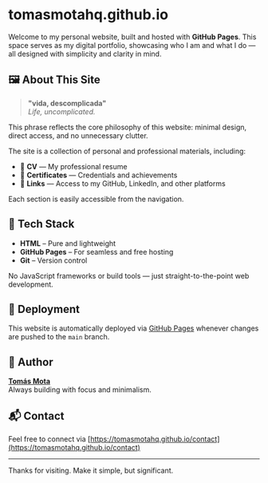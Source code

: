 # tomasmotahq.github.io

Welcome to my personal website, built and hosted with **GitHub Pages**. This space serves as my digital portfolio, showcasing who I am and what I do — all designed with simplicity and clarity in mind.

## 🖼️ About This Site

> **"vida, descomplicada"**  
> _Life, uncomplicated._

This phrase reflects the core philosophy of this website: minimal design, direct access, and no unnecessary clutter.

The site is a collection of personal and professional materials, including:

- 📄 **CV** — My professional resume
- 🧾 **Certificates** — Credentials and achievements
- 🔗 **Links** — Access to my GitHub, LinkedIn, and other platforms

Each section is easily accessible from the navigation.

## 🧰 Tech Stack

- **HTML** – Pure and lightweight
- **GitHub Pages** – For seamless and free hosting
- **Git** – Version control

No JavaScript frameworks or build tools — just straight-to-the-point web development.

## 🚀 Deployment

This website is automatically deployed via [GitHub Pages](https://pages.github.com/) whenever changes are pushed to the `main` branch.

## 👤 Author

**[Tomás Mota](https://tomasmotahq.github.io/)**  
Always building with focus and minimalism.

## 📬 Contact

Feel free to connect via [https://tomasmotahq.github.io/contact](https://tomasmotahq.github.io/contact)

---

Thanks for visiting. Make it simple, but significant.
